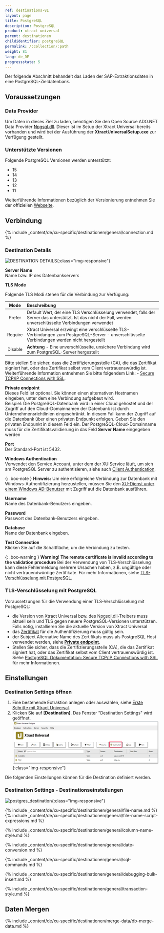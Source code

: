 ```yaml
---
ref: destinations-81
layout: page
title: PostgreSQL
description: PostgreSQL
product: xtract-universal
parent: destinationen
childidentifier: postgreSQL
permalink: /:collection/:path
weight: 81
lang: de_DE
progressstate: 5
---
```


Der folgende Abschnitt behandelt das Laden der SAP-Extraktionsdaten in eine PostgreSQL-Zieldatenbank.

## Voraussetzungen

### Data Provider
Um Daten in dieses Ziel zu laden, benötigen Sie den Open Source ADO.NET Data Provider [Npgsql.dll](https://www.postgresql.org/docs/11/external-interfaces.html).
Dieser ist im Setup der Xtract Universal bereits vorhanden und wird bei der Ausführung der **XtractUniversalSetup.exe** zur Verfügung gestellt. 

### Unterstützte Versionen

Folgende PostgreSQL Versionen werden unterstützt:
- 15
- 14
- 13
- 12
- 11


Weiterführende Informationen bezüglich der Versionierung entnehmen Sie der offiziellen [Webseite](https://www.postgresql.org/support/versioning/).


## Verbindung


{% include _content/de/xu-specific/destinationen/general/connection.md %}	

### Destination Details

![DESTINATION DETAILS](/img/content/xu/postgres_destination_details.png){:class="img-responsive"}


**Server Name**<br>
Name bzw. IP des Datenbankservers

**TLS Mode**<br>

Folgende TLS Modi stehen für die Verbindung zur Verfügung:

|Mode|Beschreibung|
|:--:|:---|
| Prefer | Default Wert, der eine TLS Verschlüsselung verwendet, falls der Server das unterstützt. Ist das nicht der Fall, werden unverschlüsselte Verbindungen verwendet  |
| Require | Xtract Universal erzwingt eine verschlüsselte TLS-Verbindungen zum PostgreSQL-Server - unverschlüsselte Verbindungen werden nicht hergestellt |
| Disable |**Achtung** - Eine unverschlüsselte, unsichere Verbindung wird zum PostgreSQL-Server hergestellt |

Bitte stellen Sie sicher, dass die Zertifizierungsstelle (CA), die das Zertifikat signiert hat, oder das Zertifikat selbst vom Client vertrauenswürdig ist.
Weiterführende Information entnehmen Sie bitte folgendem Link: - [Secure TCP/IP Connections with SSL](https://www.postgresql.org/docs/11/ssl-tcp.html).

**Private endpoint**<br>
Dieses Feld ist optional. Sie können einen alternativen Hostnamen eingeben, unter dem eine Verbindung aufgebaut wird. <br>
Beispiel: Die PostgreSQL-Datenbank wird in einer Cloud gehostet und der Zugriff auf den Cloud-Domainnamen der Datenbank ist durch Unternehmensrichtlinien eingeschränkt. 
In diesem Fall kann der Zugriff auf die Datenbank über einen privaten Endpunkt erfolgen. Geben Sie den privaten Endpunkt in diesem Feld ein. 
Der PostgreSQL-Cloud-Domainname muss für die Zertifikatsvalidierung in das Feld **Server Name** eingegeben werden

**Port**<br>
Der Standard-Port ist 5432.

**Windows Authentication**<br>
Verwendet den Service Account, unter dem der XU Service läuft, um sich am PostgreSQL Server zu authentisieren, siehe auch [Client Authentication](https://www.postgresql.org/docs/11/client-authentication.html).

{: .box-note }
**Hinweis:** Um eine erfolgreiche Verbindung zur Datenbank mit Windows-Authentifizierung herzustellen, müssen Sie den [XU-Dienst unter einem Windows AD-Benutzer](../fortgeschrittene-techniken/service-account) mit Zugriff auf die Datenbank ausführen.


**Username**<br>
Name des Datenbank-Benutzers eingeben.

**Password**<br>
Passwort des Datenbank-Benutzers eingeben.

**Database**<br>
Name der Datenbank eingeben.

**Test Connection**<br>
Klicken Sie auf die Schaltfläche, um die Verbindung zu testen.

{: .box-warning }
**Warning! The remote certificate is invalid according to the validation procedure** 
Bei der Verwendung von TLS-Verschlüsselung kann diese Fehlermeldung mehrere Ursachen haben, z.B. ungültige oder nicht vertrauendwürdige Zertifikate.
Für mehr Informationen, siehe [TLS-Verschlüsselung mit PostgreSQL](#tls-verschlüsselung-mit-postgresql).

### TLS-Verschlüsselung mit PostgreSQL
Voraussetzungen für die Verwendung einer TLS-Verschlüsselung mit PostgreSQL:
- die Version von Xtract Universal bzw. des Npgsql.dll-Treibers muss aktuell sein und TLS gegen neuere PostgreSQL-Versionen unterstützen.
Falls nötig, installieren Sie die aktuelle Version von Xtract Universal
- das [Zertifikat](../sicherheit/x.509-zertifikat-installieren) für die Authentifizierung muss gültig sein.
- der Subject Alternative Name des Zertifikats muss als PostgreSQL Host verwendet werden, siehe [**Private endpoint**](#destination-details).
- Stellen Sie sicher, dass die Zertifizierungsstelle (CA), die das Zertifikat signiert hat, oder das Zertifikat selbst vom Client vertrauenswürdig ist. 
Siehe [PostgreSQL Dokumentation: Secure TCP/IP Connections with SSL](https://www.postgresql.org/docs/11/ssl-tcp.html) für mehr Informationen.



## Einstellungen

### Destination Settings öffnen

1. Eine bestehende Extraktion anlegen oder auswählen, siehe [Erste Schritte mit Xtract Universal](../erste-schritte/eine-neue-extraktion-anlegen).
2. Klicken Sie auf **[Destination]**. Das Fenster "Destination Settings" wird geöffnet.
![Destination-settings](/img/content/xu/xu_designer_destination.png){:class="img-responsive"}

Die folgenden Einstellungen können für die Destination definiert werden. 
  
### Destination Settings - Destinationseinstellungen

![postgres_destination](/img/content/xu/postgres_destination.png){:class="img-responsive"}

{% include _content/de/xu-specific/destinationen/general/file-name.md %}
{% include _content/de/xu-specific/destinationen/general/file-name-script-expressions.md %}

{% include _content/de/xu-specific/destinationen/general/column-name-style.md %}

{% include _content/de/xu-specific/destinationen/general/date-conversion.md %}

{% include _content/de/xu-specific/destinationen/general/sql-commands.md %}

{% include _content/de/xu-specific/destinationen/general/debugging-bulk-insert.md %}

{% include _content/de/xu-specific/destinationen/general/transaction-style.md %}

## Daten Mergen

{% include _content/de/xu-specific/destinationen/merge-data/db-merge-data.md  %}

